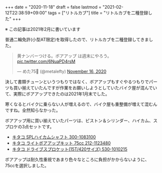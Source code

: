 +++
date = "2020-11-18"
draft = false
lastmod = "2021-02-12T22:38:59+09:00"
tags = ["リトルカブ"]
title = "リトルカブを二種登録した"
+++


※ この記事は2021年2月に書いています

普通二輪免許(小型AT限定)を取得したので、リトルカブを二種登録してきました。

<blockquote class="tw-align-center twitter-tweet"><p lang="ja" dir="ltr">黄ナンバーつける。ボアアップ は週末にやろう。 <a href="https://t.co/6NuaPD4rsM">pic.twitter.com/6NuaPD4rsM</a></p>&mdash; めた75🔰 (@metalefty) <a href="https://twitter.com/metalefty/status/1328272091804622849?ref_src=twsrc%5Etfw">November 16, 2020</a></blockquote> <script async src="https://platform.twitter.com/widgets.js" charset="utf-8"></script>


決して書類チューンというつもりではなく、ボアアップもすぐやるつもりでパーツも買い揃えていたんですが作業をお願いしようとしていたバイク屋が混んでいて、実際にボアアップできたのは2021年1月末でした。

寒くなるとバイクに乗らない人が増えるので、バイク屋も重整備が増えて混むんですね。全然知らなかった。

ボアアップ用に買い揃えていたパーツは、ピストン＆シリンダー、ハイカム、スプロケの3点セットです。

* [キタコ SPLハイカムシャフト 300-1083100](https://amzn.to/3rKxKmi)
* [キタコ ライトボアアップキット 75cc 212-1123480](https://amzn.to/3pdSukN)
* [キタコ ドライブスプロケット(15T/420サイズ) 530-1010215](https://amzn.to/3tPtWlv)

ボアアップは耐久性重視であまり色々なところに負担がかからないように、75ccを選択しました。


